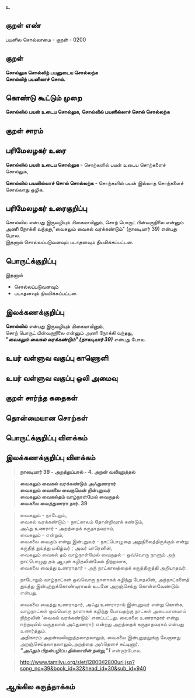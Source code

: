 உ

## குறள் எண் 

பயனில சொல்லாமை - குறள் - 0200  

## குறள் 

**சொல்லுக சொல்லிற் பயனுடைய சொல்லற்க  
சொல்லிற் பயனிலாச் சொல்.** 

## கொண்டு கூட்டும் முறை

**சொல்லில் பயன் உடைய சொல்லுக, சொல்லில் பயனில்லாச் சொல் சொல்லற்க**  

## குறள் சாரம் 


## பரிமேலழகர் உரை

**சொல்லில் பயன் உடைய சொல்லுக** - சொற்களில் பயன் உடைய சொற்களைச் சொல்லுக,  

**சொல்லில் பயனில்லாச் சொல் சொல்லற்க** - சொற்களில் பயன் இல்லாத சொற்களைச் சொல்லாது ஒழிக. 

## பரிமேலழகர் உரைகுறிப்பு   

சொல்லில் என்பது இருவழியும் மிகையாயினும், சொற் பொருட் பின்வருநிலை என்னும் அணி நோக்கி வந்தது,"வைகலும் வைகல் வரக்கண்டும்" (நாலடியார் 39) என்பது போல.  
இதனால் சொல்லப்படுவனவும் படாதனவும் நியமிக்கப்பட்டன.  

## பொருட்க்குறிப்பு 

இதனால்  
* சொல்லப்படுவனவும்  
* படாதனவும் நியமிக்கப்பட்டன.  

## இலக்கணக்குறிப்பு  

**சொல்லில்** என்பது இருவழியும் மிகையாயினும்,  
சொற் பொருட் பின்வருநிலை என்னும் அணி நோக்கி வந்தது,  
_**"வைகலும் வைகல் வரக்கண்டும்" (நாலடியார் 39)**_ என்பது போல.  

## உயர் வள்ளுவ வகுப்பு காணொளி


## உயர் வள்ளுவ வகுப்பு ஒலி அமைவு 

 
## குறள் சார்ந்த கதைகள் 


## தொன்மையான சொற்கள்


## பொருட்க்குறிப்பு விளக்கம்


## இலக்கணக்குறிப்பு விளக்கம்

>**நாலடியார் 39 - அறத்துப்பால் - 4. அறன் வலியுறுத்தல்**

>**வைகலும் வைகல் வரக்கண்டும் அஃதுணரார்  
>வைகலும் வைகலை வைகுமென் றின்புறுவர்  
>வைகலும் வைகல்தம் வாழ்நாள்மேல் வைகுதல்  
>வைகலை வைத்துணரா தார். 	39**
 
>வைகலும் - நாடேறும்,  
>வைகல் வரக்கண்டும் - நாட்காலம் தோன்றிவரக் கண்டும்,  
>அஃது உணரார் - அறத்தைக் கருதாதவராய்,  
>வைகலும் - என்றும்,  
>வைகலை வைகும் என்று இன்புறுவர் - நாட்பொழுதை அதுநிலைத்திருக்கும் என்று கருதித் துய்த்து மகிழ்வர் ; அவர் யாரெனின்,  
>வைகலும் வைகல் தம் வாழ்நாள்மேல் வைகுதல் - ஒவ்வொரு நாளும் அந் நாட்பொழுது தம் ஆயுள் கழிதலின்மேல் நிற்றலாக,  
>வைகலை வைத்து உணராதார் - அந் நாட்காலத்தைக் கருத்திருத்தி அறியாதவர்.  

>நாடோறும் வாழ்நாட்கள் ஒவ்வொரு நாளாகக் கழிந்து போதலின், அந்நாட்களைத் துய்த்து இன்புற்றுக்கொண்டிராமல் 
உடனே அறஞ்செய்து கொள்ளவேண்டும் என்பது.

>வைகலை வைத்து உணராதார், அஃது உணராராய் இன்புறுவர் என்று கொள்க,  
>வாழ்நாட்கள் ஒவ்வொரு நாளாகக் கழிந்து போவதற்கு நாட்கள் அடையாளமாய் நிற்றலின் ‘வைகல் வரக்கண்டும்' எனப்பட்டது.
>வைகலை உணராதார் என்று ஈற்றடியில் வருதலால் அஃதுணரார் என்றது அறத்தைக் கருதாதவராய் என்பது உணர்த்தும்.  
>அதிகாரம் அறன்வலியுறுத்தலாதலாலும், வைகலை இன்புறுதலுக்கு வேறானது அறஞ்செய்தலாதலாலும்,அறத்தை அஃதெனச் சுட்டினார்.  
>_**"அஃதும் பிறன்பழிப்ப தில்லாயின் நன்று,"1**_ என்றார்போல.  

>http://www.tamilvu.org/slet/l2800/l2800uri.jsp?song_no=39&book_id=32&head_id=30&sub_id=940

## ஆங்கில கருத்தாக்கம் 


